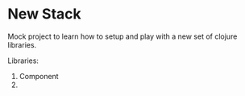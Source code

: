# New Stack


Mock project to learn how to setup and play with a new set of clojure
libraries.


Libraries:

1. Component
2. 
